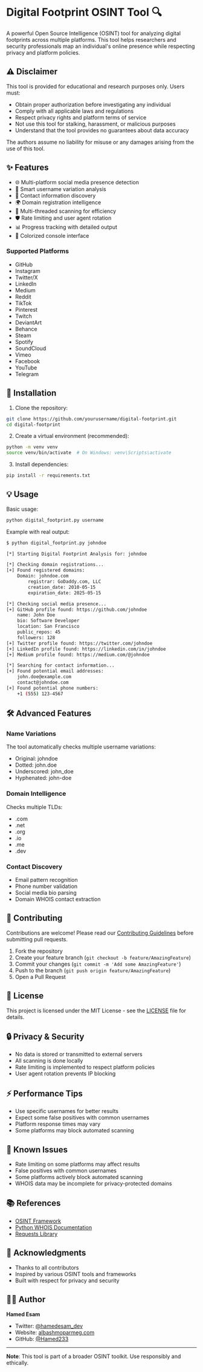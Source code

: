 # Digital Footprint OSINT Tool 🔍

A powerful Open Source Intelligence (OSINT) tool for analyzing digital footprints across multiple platforms. This tool helps researchers and security professionals map an individual's online presence while respecting privacy and platform policies.

## ⚠️ Disclaimer

This tool is provided for educational and research purposes only. Users must:

- Obtain proper authorization before investigating any individual
- Comply with all applicable laws and regulations
- Respect privacy rights and platform terms of service
- Not use this tool for stalking, harassment, or malicious purposes
- Understand that the tool provides no guarantees about data accuracy

The authors assume no liability for misuse or any damages arising from the use of this tool.

## ✨ Features

- 🌐 Multi-platform social media presence detection
- 🔄 Smart username variation analysis
- 📧 Contact information discovery
- 🌍 Domain registration intelligence
- 🚀 Multi-threaded scanning for efficiency
- 🛡️ Rate limiting and user agent rotation
- 📊 Progress tracking with detailed output
- 🎨 Colorized console interface

### Supported Platforms

- GitHub
- Instagram
- Twitter/X
- LinkedIn
- Medium
- Reddit
- TikTok
- Pinterest
- Twitch
- DeviantArt
- Behance
- Steam
- Spotify
- SoundCloud
- Vimeo
- Facebook
- YouTube
- Telegram

## 🚀 Installation

1. Clone the repository:
```bash
git clone https://github.com/yourusername/digital-footprint.git
cd digital-footprint
```

2. Create a virtual environment (recommended):
```bash
python -m venv venv
source venv/bin/activate  # On Windows: venv\Scripts\activate
```

3. Install dependencies:
```bash
pip install -r requirements.txt
```

## 💡 Usage

Basic usage:
```bash
python digital_footprint.py username
```

Example with real output:
```bash
$ python digital_footprint.py johndoe

[*] Starting Digital Footprint Analysis for: johndoe

[*] Checking domain registrations...
[+] Found registered domains:
    Domain: johndoe.com
        registrar: GoDaddy.com, LLC
        creation_date: 2010-05-15
        expiration_date: 2025-05-15

[*] Checking social media presence...
[+] GitHub profile found: https://github.com/johndoe
    name: John Doe
    bio: Software Developer
    location: San Francisco
    public_repos: 45
    followers: 128
[+] Twitter profile found: https://twitter.com/johndoe
[+] LinkedIn profile found: https://linkedin.com/in/johndoe
[+] Medium profile found: https://medium.com/@johndoe

[*] Searching for contact information...
[+] Found potential email addresses:
    john.doe@example.com
    contact@johndoe.com
[+] Found potential phone numbers:
    +1 (555) 123-4567
```

## 🛠️ Advanced Features

### Name Variations
The tool automatically checks multiple username variations:
- Original: johndoe
- Dotted: john.doe
- Underscored: john_doe
- Hyphenated: john-doe

### Domain Intelligence
Checks multiple TLDs:
- .com
- .net
- .org
- .io
- .me
- .dev

### Contact Discovery
- Email pattern recognition
- Phone number validation
- Social media bio parsing
- Domain WHOIS contact extraction

## 🤝 Contributing

Contributions are welcome! Please read our [Contributing Guidelines](CONTRIBUTING.md) before submitting pull requests.

1. Fork the repository
2. Create your feature branch (`git checkout -b feature/AmazingFeature`)
3. Commit your changes (`git commit -m 'Add some AmazingFeature'`)
4. Push to the branch (`git push origin feature/AmazingFeature`)
5. Open a Pull Request

## 📝 License

This project is licensed under the MIT License - see the [LICENSE](LICENSE) file for details.

## 🔒 Privacy & Security

- No data is stored or transmitted to external servers
- All scanning is done locally
- Rate limiting is implemented to respect platform policies
- User agent rotation prevents IP blocking

## ⚡ Performance Tips

- Use specific usernames for better results
- Expect some false positives with common usernames
- Platform response times may vary
- Some platforms may block automated scanning

## 🐛 Known Issues

- Rate limiting on some platforms may affect results
- False positives with common usernames
- Some platforms actively block automated scanning
- WHOIS data may be incomplete for privacy-protected domains

## 📚 References

- [OSINT Framework](https://osintframework.com/)
- [Python WHOIS Documentation](https://pypi.org/project/python-whois/)
- [Requests Library](https://docs.python-requests.org/)

## 🙏 Acknowledgments

- Thanks to all contributors
- Inspired by various OSINT tools and frameworks
- Built with respect for privacy and security

## 👨‍💻 Author

**Hamed Esam**

- Twitter: [@hamedesam_dev](https://x.com/hamedesam_dev)
- Website: [albashmoparmeg.com](https://albashmoparmeg.com)
- GitHub: [@Hamed233](https://github.com/Hamed233)

---

**Note**: This tool is part of a broader OSINT toolkit. Use responsibly and ethically.
